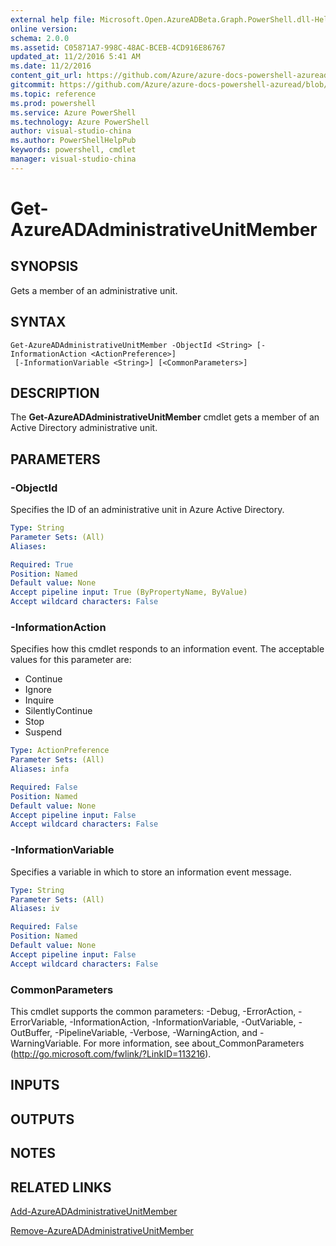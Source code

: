 ```yaml
---
external help file: Microsoft.Open.AzureADBeta.Graph.PowerShell.dll-Help.xml
online version: 
schema: 2.0.0
ms.assetid: C05871A7-998C-48AC-BCEB-4CD916E86767
updated_at: 11/2/2016 5:41 AM
ms.date: 11/2/2016
content_git_url: https://github.com/Azure/azure-docs-powershell-azuread/blob/master/Azure%20AD%20Cmdlets/AzureAD/v2/Get-AzureADAdministrativeUnitMember.md
gitcommit: https://github.com/Azure/azure-docs-powershell-azuread/blob/d45a44fc612d5e824385f70c2046ec0c2edf33a9/Azure%20AD%20Cmdlets/AzureAD/v2/Get-AzureADAdministrativeUnitMember.md
ms.topic: reference
ms.prod: powershell
ms.service: Azure PowerShell
ms.technology: Azure PowerShell
author: visual-studio-china
ms.author: PowerShellHelpPub
keywords: powershell, cmdlet
manager: visual-studio-china
---
```


# Get-AzureADAdministrativeUnitMember

## SYNOPSIS
Gets a member of an administrative unit.

## SYNTAX

```
Get-AzureADAdministrativeUnitMember -ObjectId <String> [-InformationAction <ActionPreference>]
 [-InformationVariable <String>] [<CommonParameters>]
```

## DESCRIPTION
The **Get-AzureADAdministrativeUnitMember** cmdlet gets a member of an Active Directory administrative unit.


## PARAMETERS

### -ObjectId
Specifies the ID of an administrative unit in Azure Active Directory.

```yaml
Type: String
Parameter Sets: (All)
Aliases: 

Required: True
Position: Named
Default value: None
Accept pipeline input: True (ByPropertyName, ByValue)
Accept wildcard characters: False
```

### -InformationAction

Specifies how this cmdlet responds to an information event.
The acceptable values for this parameter are:
* Continue
* Ignore
* Inquire
* SilentlyContinue
* Stop
* Suspend
```yaml
Type: ActionPreference
Parameter Sets: (All)
Aliases: infa

Required: False
Position: Named
Default value: None
Accept pipeline input: False
Accept wildcard characters: False
```

### -InformationVariable
Specifies a variable in which to store an information event message.
```yaml
Type: String
Parameter Sets: (All)
Aliases: iv

Required: False
Position: Named
Default value: None
Accept pipeline input: False
Accept wildcard characters: False
```

### CommonParameters
This cmdlet supports the common parameters: -Debug, -ErrorAction, -ErrorVariable, -InformationAction, -InformationVariable, -OutVariable, -OutBuffer, -PipelineVariable, -Verbose, -WarningAction, and -WarningVariable. For more information, see about_CommonParameters (http://go.microsoft.com/fwlink/?LinkID=113216).

## INPUTS

## OUTPUTS

## NOTES

## RELATED LINKS
[Add-AzureADAdministrativeUnitMember](.\Add-AzureADAdministrativeUnitMember)

[Remove-AzureADAdministrativeUnitMember](.\Remove-AzureADAdministrativeUnitMember)

